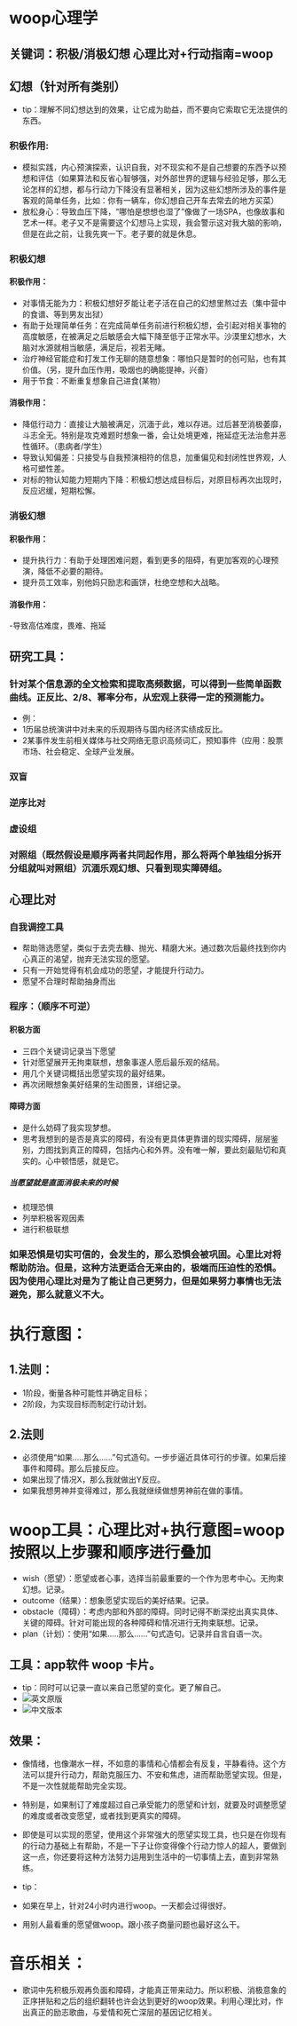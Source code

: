 # woop心理学

## 关键词：积极/消极幻想     心理比对+行动指南=woop    

## 幻想（针对所有类别）
- tip：理解不同幻想达到的效果，让它成为助益，而不要向它索取它无法提供的东西。

### 积极作用:
 - 模拟实践，内心预演探索，认识自我，对不现实和不是自己想要的东西予以预想和评估（如果算法和反省心智够强，对外部世界的逻辑与经验足够，那么无论怎样的幻想，都与行动力下降没有显著相关，因为这些幻想所涉及的事件是客观的简单任务，比如：你有一辆车，你幻想自己开车去常去的地方买菜）
 - 放松身心：导致血压下降，“哪怕是想想也湿了”像做了一场SPA，也像故事和艺术一样。老子又不是需要这个幻想马上实现，我会警示这对我大脑的影响，但是在此之前，让我先爽一下。老子要的就是休息。



### 积极幻想

#### 积极作用：
 - 对事情无能为力：积极幻想好歹能让老子活在自己的幻想里熬过去（集中营中的食谱、等到男友出狱）
 - 有助于处理简单任务：在完成简单任务前进行积极幻想，会引起对相关事物的高度敏感，在被满足之后敏感会大幅下降至低于正常水平。沙漠里幻想水，大脑对水源就相当敏感，满足后，视若无睹。
 - 治疗神经官能症和打发工作无聊的随意想象：哪怕只是暂时的创可贴，也有其价值。（另，提升血压作用，吸烟也的确能提神，兴奋）
 - 用于节食：不断重复想象自己进食(某物）

#### 消极作用：
 - 降低行动力：直接让大脑被满足，沉湎于此，难以存进。过后甚至消极萎靡，斗志全无。特别是攻克难题时想象一番，会让处境更难，拖延症无法治愈并恶性循环。（患病者/学生）
 - 导致认知偏差：只接受与自我预演相符的信息，加重偏见和封闭性世界观，人格可塑性差。
 - 对标的物认知能力短期内下降：积极幻想达成目标后，对原目标再次出现时，反应迟缓，短期松懈。

### 消极幻想

#### 积极作用：
 - 提升执行力：有助于处理困难问题，看到更多的阻碍，有更加客观的心理预演，降低不必要的期待。
 - 提升员工效率，别他妈只励志和画饼，杜绝空想和大战略。

#### 消极作用：
 -导致高估难度，畏难、拖延

## 研究工具：

### 针对某个信息源的全文检索和提取高频数据，可以得到一些简单函数曲线。正反比、2/8、幂率分布，从宏观上获得一定的预测能力。

- 例：
 - 1历届总统演讲中对未来的乐观期待与国内经济实绩成反比。
 - 2某事件发生前相关媒体与社交网络无意识高频词汇，预知事件（应用：股票市场、社会稳定、全球产业发展。

### 双盲
### 逆序比对
### 虚设组
### 对照组（既然假设是顺序两者共同起作用，那么将两个单独组分拆开分组就叫对照组）沉湎乐观幻想、只看到现实障碍组。



## 心理比对
### 自我调控工具
 - 帮助筛选愿望，类似于去壳去糠、抛光、精磨大米。通过数次后最终找到你内心真正的渴望，抛弃无法实现的愿望。
 - 只有一开始觉得有机会成功的愿望，才能提升行动力。
 - 愿望不合理时帮助抽身而出

### 程序：（顺序不可逆）
#### 积极方面
 - 三四个关键词记录当下愿望
 - 针对愿望展开无拘束联想，想象事遂人愿后最乐观的结局。
 - 用几个关键词概括出愿望实现的最好结果。
 - 再次闭眼想象美好结果的生动图景，详细记录。

#### 障碍方面
 - 是什么妨碍了我实现梦想。
 - 思考我想到的是否是真实的障碍，有没有更具体更靠谱的现实障碍，层层鉴别，力图找到真正的障碍，包括内心和外界。没有唯一解，要此刻最贴切和真实的。心中顿悟感，就是它。

##### 当愿望就是直面消极未来的时候
   - 梳理恐惧
   - 列举积极客观因素
   - 进行积极联想


### 如果恐惧是切实可信的，会发生的，那么恐惧会被巩固。心里比对将帮助防治。但是，这种方法更适合无来由的，极端而压迫性的恐惧。因为使用心理比对是为了能让自己更努力，但是如果努力事情也无法避免，那么就意义不大。

# 执行意图：

## 1.法则：
 - 1阶段，衡量各种可能性并确定目标；
 - 2阶段，为实现目标而制定行动计划。

## 2.法则

 - 必须使用“如果.....那么......”句式造句。一步步逼近具体可行的步骤。如果后接事件和障碍。那么后接反应。
 - 如果出现了情况X，那么我就做出Y反应。
 - 如果我想男神并变得难过，那么我就继续做想男神前在做的事情。

# woop工具：心理比对+执行意图=woop   按照以上步骤和顺序进行叠加

- wish（愿望）：愿望或者心事，选择当前最重要的一个作为思考中心。无拘束幻想。记录。
- outcome（结果）：想象愿望实现后的美好结果。记录。
- obstacle（障碍）：考虑内部和外部的障碍。同时记得不断深挖出真实具体、关键的障碍。针对可能出现的各种障碍和情况进行无拘束联想。记录。
- plan（计划）：使用“如果.....那么......”句式造句。记录并自言自语一次。

## 工具：app软件  woop 卡片。
 - tip：同时可以记录一直以来自己愿望的变化。更了解自己。
 - ![英文原版](http://upload-images.jianshu.io/upload_images/695618-40c4288d4bc809a6.png?imageMogr2/auto-orient/strip%7CimageView2/2/w/1240)
 - ![中文版本](http://upload-images.jianshu.io/upload_images/695618-24c57dd984a63a1c.jpg?imageMogr2/auto-orient/strip%7CimageView2/2/w/1240)

## 效果：
- 像情绪，也像潮水一样，不如意的事情和心情都会有反复，平静看待。这个方法可以提升行动力，帮助克服压力、不安和焦虑，进而帮助愿望实现。但是，不是一次性就能帮助完全实现。
- 特别是，如果制订了难度超过自己承受能力的愿望和计划，就要及时调整愿望的难度或者改变愿望，或者找到更真实的障碍。
- 即使是可以实现的愿望，使用这个非常强大的愿望实现工具，也只是在你现有的行动力基础上有帮助，不是一下子让你变得像个行动力惊人的超人，要做到这一点，你还要将这种方法努力运用到生活中的一切事情上去，直到非常熟练。

- tip：
 - 如果在早上，针对24小时内进行woop。一天都会过得很好。
 - 用别人最看重的愿望做woop。跟小孩子商量问题也最好这么干。


# 音乐相关：

 - 歌词中先积极乐观再负面和障碍，才能真正带来动力。所以积极、消极意象的正序拼贴和之后的组织翻转也许会达到更好的woop效果。利用心理比对，作出真正的励志歌曲，与爱情和死亡深层的基因记忆相关。


